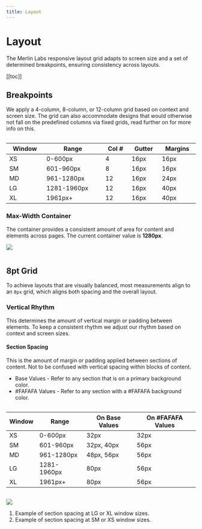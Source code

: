 ```yaml
---
title: Layout
---
```

<style>

.table-container {
overflow-x:scroll;
}

.table-container table {
display:table;
width:100%;
}

</style>

# Layout

The Merlin Labs responsive layout grid adapts to screen size and a set of determined breakpoints, ensuring consistency across layouts.

[[toc]]

## Breakpoints

We apply a 4-column, 8-column, or 12-column grid based on context and screen size. The grid can also accommodate designs that would otherwise not fall on the predefined columns via fixed grids, read further on for more info on this.

<div class='table-container'>

| Window | Range       | Col # | Gutter | Margins |
| ------ | ----------- | ----- | ------ | ------- |
| XS     | 0-600px     | 4     | 16px   | 16px    |
| SM     | 601-960px   | 8     | 16px   | 16px    |
| MD     | 961-1280px  | 12    | 16px   | 24px    |
| LG     | 1281-1960px | 12    | 16px   | 40px    |
| XL     | 1961px+     | 12    | 16px   | 40px    |

### Max-Width Container

The container provides a consistent amount of area for content and elements across pages. The current container value is **1280px**.

![](/images/container.png)

</div>

## 8pt Grid

To achieve layouts that are visually balanced, most measurements align to an `8px` grid, which aligns both spacing and the overall layout.

### Vertical Rhythm

This determines the amount of vertical margin or padding between elements. To keep a consistent rhythm we adjust our rhythm based on context and screen sizes.

#### Section Spacing

This is the amount of margin or padding applied between sections of content. Not to be confused with vertical spacing within blocks of content. 

* Base Values - Refer to any section that is on a primary background color.
* \#FAFAFA Values - Refer to any section with a #FAFAFA background color.

<div class='table-container'>

| Window | Range       | On Base Values | On #FAFAFA Values |
| ------ | ----------- | -------------- | ----------------- |
| XS     | 0-600px     | 32px           | 32px              |
| SM     | 601-960px   | 32px, 40px     | 56px              |
| MD     | 961-1280px  | 48px, 56px     | 56px              |
| LG     | 1281-1960px | 80px           | 56px              |
| XL     | 1961px+     | 80px           | 56px              |

</div>

![](/images/layout-section-verticalspacing.jpg)

1. Example of section spacing at LG or XL window sizes.
2. Example of section spacing at SM or XS window sizes.
